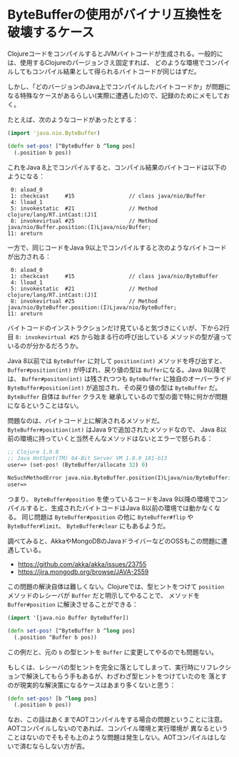 # ByteBufferの使用がバイナリ互換性を破壊するケース

ClojureコードをコンパイルするとJVMバイトコードが生成される。一般的には、使用するClojureのパージョンさえ固定すれば、
どのような環境でコンパイルしてもコンパイル結果として得られるバイトコードが同じはずだ。

しかし、「どのバージョンのJava上でコンパイルしたバイトコードか」が問題になる特殊なケースがあるらしい(実際に遭遇した)ので、記録のためにメモしておく。

たとえば、次のようなコードがあったとする：

```clj
(import 'java.nio.ByteBuffer)

(defn set-pos! [^ByteBuffer b ^long pos]
  (.position b pos))
```

これをJava 8上でコンパイルすると、コンパイル結果のバイトコードは以下のようになる：

```
 0: aload_0
 1: checkcast     #15                 // class java/nio/Buffer
 4: lload_1
 5: invokestatic  #21                 // Method clojure/lang/RT.intCast:(J)I
 8: invokevirtual #25                 // Method java/nio/Buffer.position:(I)Ljava/nio/Buffer;
11: areturn
```

一方で、同じコードをJava 9以上でコンパイルすると次のようなバイトコードが出力される：

```
 0: aload_0
 1: checkcast     #15                 // class java/nio/ByteBuffer
 4: lload_1
 5: invokestatic  #21                 // Method clojure/lang/RT.intCast:(J)I
 8: invokevirtual #25                 // Method java/nio/ByteBuffer.position:(I)Ljava/nio/ByteBuffer;
11: areturn                                        
```

バイトコードのインストラクションだけ見ていると気づきにくいが、下から2行目 `8: invokevirtual #25` から始まる行の呼び出している
メソッドの型が違っているのが分かるだろうか。

Java 8以前では `ByteBuffer` に対して `position(int)` メソッドを呼び出すと、`Buffer#position(int)` が呼ばれ、戻り値の型は
`Buffer`になる。Java 9以降では、 `Buffer#positon(int)` は残されつつも `ByteBuffer` に独自のオーバーライド
`ByteBuffer#position(int)` が追加され、その戻り値の型は `ByteBuffer` だ。 `ByteBuffer` 自体は `Buffer` クラスを
継承しているので型の面で特に何かが問題になるということはない。

問題なのは、バイトコード上に解決されるメソッドだ。 `ByteBuffer#position(int)` はJava 9で追加されたメソッドなので、
Java 8以前の環境に持っていくと当然そんなメソッドはないとエラーで怒られる：

```clj
;; Clojure 1.9.0
;; Java HotSpot(TM) 64-Bit Server VM 1.8.0_181-b13
user=> (set-pos! (ByteBuffer/allocate 32) 0)

NoSuchMethodError java.nio.ByteBuffer.position(I)Ljava/nio/ByteBuffer;  bytebuffer-repro.core/set-pos! (core.clj:5)
user=>
```

つまり、 `ByteBuffer#position` を使っているコードをJava 9以降の環境でコンパイルすると、生成されたバイトコードはJava 8以前の環境では動かなくなる。
同じ問題は `ByteBuffer#position` の他に `ByteBuffer#flip` や `ByteBuffer#limit`、 `ByteBuffer#clear` にもあるようだ。

調べてみると、AkkaやMongoDBのJavaドライバーなどのOSSもこの問題に遭遇している。

- https://github.com/akka/akka/issues/23755
- https://jira.mongodb.org/browse/JAVA-2559

この問題の解決自体は難しくない。Clojureでは、型ヒントをつけて `position` メソッドのレシーバが `Buffer` だと明示してやることで、
メソッドを `Buffer#position` に解決させることができる：

```clj
(import '[java.nio Buffer ByteBuffer])

(defn set-pos! [^ByteBuffer b ^long pos]
  (.position ^Buffer b pos))
```

この例だと、元の `b` の型ヒントを `Buffer` に変更してやるのでも問題ない。

もしくは、レシーバの型ヒントを完全に落としてしまって、実行時にリフレクションで解決してもらう手もあるが、わざわざ型ヒントをつけていたのを
落とすのが現実的な解決策になるケースはあまり多くないと思う：

```clj
(defn set-pos! [b ^long pos]
  (.position b pos))
```

なお、この話はあくまでAOTコンパイルをする場合の問題ということに注意。AOTコンパイルしないのであれば、コンパイル環境と実行環境が
異なるということはないのでそもそも上のような問題は発生しない。AOTコンパイルはしないで済むならしない方が吉。

